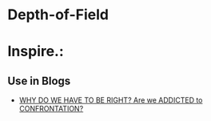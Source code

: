 # Depth-of-Field
# Inspire.:
## Use in Blogs
- [WHY DO WE HAVE TO BE RIGHT? Are we ADDICTED to CONFRONTATION?](https://youtu.be/aipsipcmb-k)
